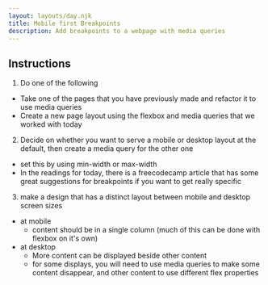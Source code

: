 ```yaml
---
layout: layouts/day.njk
title: Mobile first Breakpoints
description: Add breakpoints to a webpage with media queries
---
```


## Instructions
1. Do one of the following
  - Take one of the pages that you have previously made and refactor it to use media queries
  - Create a new page layout using the flexbox and media queries that we worked with today
2. Decide on whether you want to serve a mobile or desktop layout at the default, then create a media query for the other one
  - set this by using min-width or max-width
  - In the readings for today, there is a freecodecamp article that has some great suggestions for breakpoints if you want to get really specific
3. make a design that has a distinct layout between mobile and desktop screen sizes
  - at mobile
    - content should be in a single column (much of this can be done with flexbox on it's own)
  - at desktop
    - More content can be displayed beside other content
    - for some displays, you will need to use media queries to make some content disappear, and other content to use different flex properties
